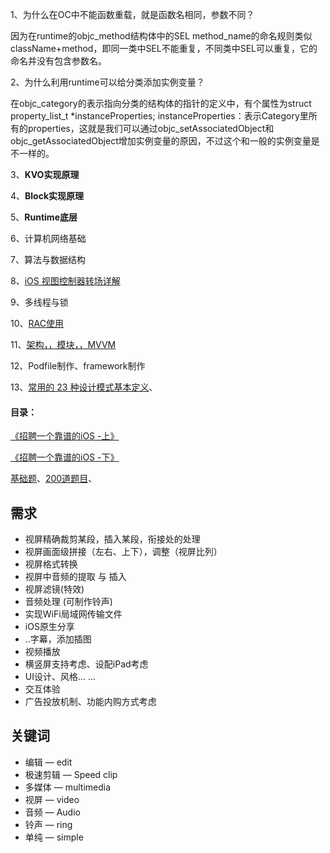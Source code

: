 1、为什么在OC中不能函数重载，就是函数名相同，参数不同？

因为在runtime的objc_method结构体中的SEL method_name的命名规则类似className+method，即同一类中SEL不能重复，不同类中SEL可以重复，它的命名并没有包含参数名。

2、为什么利用runtime可以给分类添加实例变量？

在objc_category的表示指向分类的结构体的指针的定义中，有个属性为struct property_list_t *instanceProperties; instanceProperties：表示Category里所有的properties，这就是我们可以通过objc_setAssociatedObject和objc_getAssociatedObject增加实例变量的原因，不过这个和一般的实例变量是不一样的。

3、**KVO实现原理**

4、**Block实现原理**

5、**Runtime底层**

6、计算机网络基础

7、算法与数据结构

8、<a href= "https://blog.devtang.com/2016/03/13/iOS-transition-guide/" target="_blank">iOS 视图控制器转场详解</a>

9、多线程与锁

10、<a href= "https://www.jianshu.com/p/e99cb4310482" target="_blank">RAC使用</a>

11、<a href= "https://casatwy.com/iosying-yong-jia-gou-tan-viewceng-de-zu-zhi-he-diao-yong-fang-an.html" target="_blank">架构，，模块，，MVVM</a>

12、Podfile制作、framework制作

13、<a href= "https://juejin.im/entry/58e45768ac502e4957a22909" target="_blank">常用的 23 种设计模式基本定义</a>、

#### 目录：

<a href= "https://github.com/ChenYilong/iOSInterviewQuestions/blob/master/01%E3%80%8A%E6%8B%9B%E8%81%98%E4%B8%80%E4%B8%AA%E9%9D%A0%E8%B0%B1%E7%9A%84iOS%E3%80%8B%E9%9D%A2%E8%AF%95%E9%A2%98%E5%8F%82%E8%80%83%E7%AD%94%E6%A1%88/%E3%80%8A%E6%8B%9B%E8%81%98%E4%B8%80%E4%B8%AA%E9%9D%A0%E8%B0%B1%E7%9A%84iOS%E3%80%8B%E9%9D%A2%E8%AF%95%E9%A2%98%E5%8F%82%E8%80%83%E7%AD%94%E6%A1%88%EF%BC%88%E4%B8%8A%EF%BC%89.md#11-synthesize%E5%92%8Cdynamic%E5%88%86%E5%88%AB%E6%9C%89%E4%BB%80%E4%B9%88%E4%BD%9C%E7%94%A8" target="_blank">《招聘一个靠谱的iOS -上》</a>

<a href= "https://github.com/ChenYilong/iOSInterviewQuestions/blob/master/01%E3%80%8A%E6%8B%9B%E8%81%98%E4%B8%80%E4%B8%AA%E9%9D%A0%E8%B0%B1%E7%9A%84iOS%E3%80%8B%E9%9D%A2%E8%AF%95%E9%A2%98%E5%8F%82%E8%80%83%E7%AD%94%E6%A1%88/%E3%80%8A%E6%8B%9B%E8%81%98%E4%B8%80%E4%B8%AA%E9%9D%A0%E8%B0%B1%E7%9A%84iOS%E3%80%8B%E9%9D%A2%E8%AF%95%E9%A2%98%E5%8F%82%E8%80%83%E7%AD%94%E6%A1%88%EF%BC%88%E4%B8%8B%EF%BC%89.md#49-kvc%E5%92%8Ckvo%E7%9A%84keypath%E4%B8%80%E5%AE%9A%E6%98%AF%E5%B1%9E%E6%80%A7%E4%B9%88" target="_blank">《招聘一个靠谱的iOS -下》</a>

<a href= "https://www.jianshu.com/p/836ac5f1b31d" target="_blank">基础题</a>、<a href= "http://www.cocoachina.com/ios/20190213/26321.html" target="_blank">200道题目</a>、



## 需求

- 视屏精确裁剪某段，插入某段，衔接处的处理
- 视屏画面级拼接（左右、上下），调整（视屏比列）
- 视屏格式转换
- 视屏中音频的提取 与 插入
- 视屏滤镜(特效)
- 音频处理 (可制作铃声)
- 实现WiFi局域网传输文件
- iOS原生分享
- ..字幕，添加插图
- 视频播放
- 横竖屏支持考虑、设配iPad考虑
- UI设计、风格… ...
- 交互体验
- 广告投放机制、功能内购方式考虑

## 关键词

- 编辑 — edit
- 极速剪辑 — Speed clip
- 多媒体 — multimedia
- 视屏 — video
- 音频 — Audio
- 铃声 — ring
- 单纯 — simple